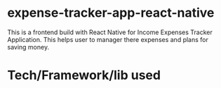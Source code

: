 # expense-tracker-app-react-native
This is a frontend build with React Native for Income Expenses Tracker Application. This helps user to manager there expenses and plans for saving money.

# Tech/Framework/lib used
